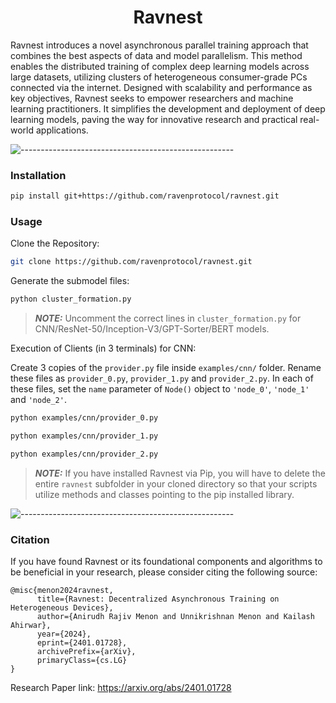 <div align="center">
      <h1> Ravnest </h1>
</div>

Ravnest introduces a novel asynchronous parallel training approach that combines the best aspects of data and model parallelism. This method enables the distributed training of complex deep learning models across large datasets, utilizing clusters of heterogeneous consumer-grade PCs connected via the internet. Designed with scalability and performance as key objectives, Ravnest seeks to empower researchers and machine learning practitioners. It simplifies the development and deployment of deep learning models, paving the way for innovative research and practical real-world applications.

![-----------------------------------------------------](https://raw.githubusercontent.com/andreasbm/readme/master/assets/lines/aqua.png)

### Installation
```bash
pip install git+https://github.com/ravenprotocol/ravnest.git
```

### Usage

Clone the Repository:
```bash
git clone https://github.com/ravenprotocol/ravnest.git
```

Generate the submodel files:

```bash
python cluster_formation.py
```

> **_NOTE:_**  Uncomment the correct lines in ```cluster_formation.py``` for CNN/ResNet-50/Inception-V3/GPT-Sorter/BERT models.

Execution of Clients (in 3 terminals) for CNN:

Create 3 copies of the ``provider.py`` file inside ``examples/cnn/`` folder. Rename these files as ``provider_0.py``, ``provider_1.py`` and ``provider_2.py``. In each of these files, set the ``name`` parameter of ``Node()`` object to ``'node_0'``, ``'node_1'`` and ``'node_2'``.

```bash
python examples/cnn/provider_0.py
```
```bash
python examples/cnn/provider_1.py
```
```bash
python examples/cnn/provider_2.py
```

> **_NOTE:_** If you have installed Ravnest via Pip, you will have to delete the entire ``ravnest`` subfolder in your cloned directory so that your scripts utilize methods and classes pointing to the pip installed library.

![-----------------------------------------------------](https://raw.githubusercontent.com/andreasbm/readme/master/assets/lines/aqua.png)

### Citation
If you have found Ravnest or its foundational components and algorithms to be beneficial in your research, please consider citing the following source:

```
@misc{menon2024ravnest,
      title={Ravnest: Decentralized Asynchronous Training on Heterogeneous Devices}, 
      author={Anirudh Rajiv Menon and Unnikrishnan Menon and Kailash Ahirwar},
      year={2024},
      eprint={2401.01728},
      archivePrefix={arXiv},
      primaryClass={cs.LG}
}
```

Research Paper link: https://arxiv.org/abs/2401.01728